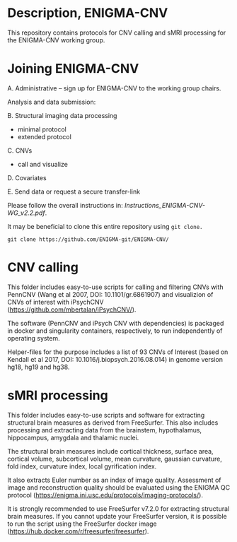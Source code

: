 # Description, ENIGMA-CNV
This repository contains protocols for CNV calling and sMRI processing for the ENIGMA-CNV working group.

# Joining ENIGMA-CNV

A. Administrative – sign up for ENIGMA-CNV to the working group chairs.

Analysis and data submission:

B. Structural imaging data processing

- minimal protocol
- extended protocol

C. CNVs

- call and visualize

D. Covariates

E. Send data or request a secure transfer-link


Please follow the overall instructions in: _Instructions_ENIGMA-CNV-WG_v2.2.pdf_.

It may be beneficial to clone this entire repository using ``git clone.``
```
git clone https://github.com/ENIGMA-git/ENIGMA-CNV/
```

# CNV calling
This folder includes easy-to-use scripts for calling and filtering CNVs with PennCNV (Wang et al 2007, DOI: 10.1101/gr.6861907) and visualizion of CNVs of interest with iPsychCNV (https://github.com/mbertalan/iPsychCNV/).

The software (PennCNV and iPsych CNV with dependencies) is packaged in docker and singularity containers, respectively, to run independently of operating system.

Helper-files for the purpose includes a list of 93 CNVs of Interest (based on Kendall et al 2017,  DOI: 10.1016/j.biopsych.2016.08.014) in genome version hg18, hg19 and hg38.

# sMRI processing
This folder includes easy-to-use scripts and software for extracting structural brain measures as derived from FreeSurfer. This also includes processing and extracting data from the brainstem, hypothalamus, hippocampus, amygdala and thalamic nuclei.

The structural brain measures include cortical thickness, surface area, cortical volume, subcortical volume, mean curvature, gaussian curvature, fold index, curvature index, local gyrification index.

It also extracts Euler number as an index of image quality. Assessment of image and reconstruction quality should be evaluated using the ENIGMA QC protocol (https://enigma.ini.usc.edu/protocols/imaging-protocols/).  

It is strongly recommended to use FreeSurfer v7.2.0 for extracting structural brain measures. If you cannot update your FreeSurfer version, it is possible to run the script using the FreeSurfer docker image (https://hub.docker.com/r/freesurfer/freesurfer).
